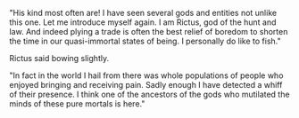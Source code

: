 "His kind most often are! I have seen several gods and entities not unlike this one. Let me introduce myself again. I am Rictus, god of the hunt and law. And indeed plying a trade is often the best relief of boredom to shorten the time in our quasi-immortal states of being. I personally do like to fish."

Rictus said bowing slightly.

"In fact in the world I hail from there was whole populations of people who enjoyed bringing and receiving pain. Sadly enough I have detected a whiff of their presence. I think one of the ancestors of the gods who mutilated the minds of these pure mortals is here."